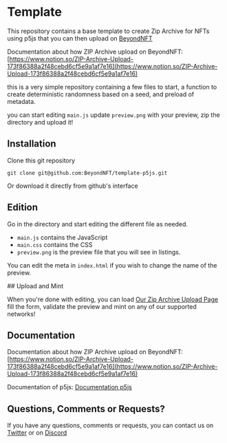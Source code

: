 # Template

This repository contains a base template to create Zip Archive for NFTs using p5js that you can then upload on  [BeyondNFT](https://beyondnft.io)

Documentation about how ZIP Archive upload on BeyondNFT: [https://www.notion.so/ZIP-Archive-Upload-173f86388a2f48cebd6cf5e9a1af7e16](https://www.notion.so/ZIP-Archive-Upload-173f86388a2f48cebd6cf5e9a1af7e16)

this is a very simple repository containing a few files to start, a function to create deterministic randomness based on a seed, and preload of metadata.

you can start editing `main.js` update `preview.png` with your preview, zip the directory and upload it!

## Installation

Clone this git repository

`git clone git@github.com:BeyondNFT/template-p5js.git`

Or download it directly from github's interface

## Edition

Go in the directory and start editing the different file as needed.

- `main.js` contains the JavaScript
- `main.css` contains the CSS
- `preview.png` is the preview file that you will see in listings.

You can edit the meta in `index.html` if you wish to change the name of the preview.

## Upload and Mint

When you're done with editing, you can load [Our Zip Archive Upload Page](https://beyondnft.io/create/zip-upload) fill the form, validate the preview and mint on any of our supported networks!

## Documentation

Documentation about how ZIP Archive upload on BeyondNFT: [https://www.notion.so/ZIP-Archive-Upload-173f86388a2f48cebd6cf5e9a1af7e16](https://www.notion.so/ZIP-Archive-Upload-173f86388a2f48cebd6cf5e9a1af7e16)

Documentation of p5js: [Documentation p5js](https://p5js.org/reference/)


## Questions, Comments or Requests?

If you have any questions, comments or requests, you can contact us on [Twitter](https://twitter.com/beyondnft) or on [Discord](http://chat.beyondnft.io)
